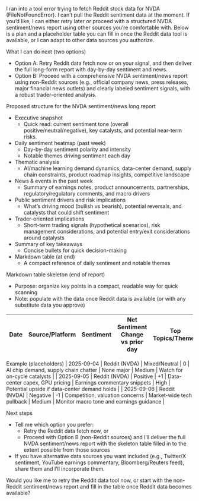 I ran into a tool error trying to fetch Reddit stock data for NVDA (FileNotFoundError). I can’t pull the Reddit sentiment data at the moment. If you’d like, I can either retry later or proceed with a structured NVDA sentiment/news report using other sources you’re comfortable with. Below is a plan and a placeholder table you can fill in once the Reddit data tool is available, or I can adapt to other data sources you authorize.

What I can do next (two options)
- Option A: Retry Reddit data fetch now or on your signal, and then deliver the full long-form report with day-by-day sentiment and news.
- Option B: Proceed with a comprehensive NVDA sentiment/news report using non-Reddit sources (e.g., official company news, press releases, major financial news outlets) and clearly labeled sentiment signals, with a robust trader-oriented analysis.

Proposed structure for the NVDA sentiment/news long report
- Executive snapshot
  - Quick read: current sentiment tone (overall positive/neutral/negative), key catalysts, and potential near-term risks.
- Daily sentiment heatmap (past week)
  - Day-by-day sentiment polarity and intensity
  - Notable themes driving sentiment each day
- Thematic analysis
  - AI/machine learning demand dynamics, data-center demand, supply chain constraints, product roadmap insights, competitive landscape
- News & events in the past week
  - Summary of earnings notes, product announcements, partnerships, regulatory/regulatory comments, and macro drivers
- Public sentiment drivers and risk implications
  - What’s driving mood (bullish vs bearish), potential reversals, and catalysts that could shift sentiment
- Trader-oriented implications
  - Short-term trading signals (hypothetical scenarios), risk management considerations, and potential entry/exit considerations around catalysts
- Summary of key takeaways
  - Concise bullets for quick decision-making
- Markdown table (at end)
  - A compact reference of daily sentiment and notable themes

Markdown table skeleton (end of report)
- Purpose: organize key points in a compact, readable way for quick scanning
- Note: populate with the data once Reddit data is available (or with any substitute data you approve)

| Date       | Source/Platform | Sentiment | Net Sentiment Change vs prior day | Top Topics/Themes | Notable News/Events | Estimated Impact on NVDA | Catalyst/Notes |
|------------|-----------------|-----------|-----------------------------------|--------------------|---------------------|---------------------------|----------------|

Example (placeholders)
| 2025-09-04 | Reddit (NVDA)    | Mixed/Neutral | 0 | AI chip demand, supply chain chatter | None major | Medium | Watch for on-cycle catalysts |
| 2025-09-05 | Reddit (NVDA)    | Positive | +1 | Data-center capex, GPU pricing | Earnings commentary snippets | High | Potential upside if data-center demand holds |
| 2025-09-06 | Reddit (NVDA)    | Negative | -1 | Competition, valuation concerns | Market-wide tech pullback | Medium | Monitor macro tone and earnings guidance |

Next steps
- Tell me which option you prefer:
  - Retry the Reddit data fetch now, or
  - Proceed with Option B (non-Reddit sources) and I’ll deliver the full NVDA sentiment/news report with the skeleton table filled in to the extent possible from those sources
- If you have alternative data sources you want included (e.g., Twitter/X sentiment, YouTube earnings commentary, Bloomberg/Reuters feed), share them and I’ll incorporate them.

Would you like me to retry the Reddit data tool now, or start with the non-Reddit sentiment/news report and fill in the table once Reddit data becomes available?